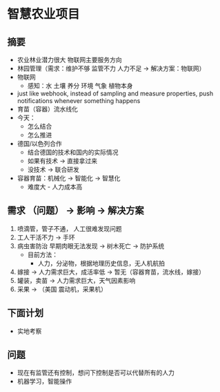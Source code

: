 # 智慧农业项目

## 摘要
- 农业林业潜力很大 物联网主要服务方向
- 林园管理（需求：维护不够 监管不力 人力不足 -> 解决方案：物联网）
- 物联网
	- 感知：水 土壤 养分 环境 气象 植物本身
- just like webhook, instead of sampling and measure properties, push notifications whenever something happens
- 育苗（容器）流水线化
- 今天：
	- 怎么结合
	- 怎么推进
- 德国/以色列合作
	- 结合德国的技术和国内的实际情况
	- 如果有技术 -> 直接拿过来
	- 没技术 -> 联合研发
- 容器育苗：机械化 -> 智能化 -> 智慧化
	- 难度大 - 人力成本高


## 需求 （问题） -> 影响 -> 解决方案
1. 喷滴管，管子不通， 人工很难发现问题
2. 工人干活不力 -> 手环
3. 病虫害防治 早期肉眼无法发现 -> 树木死亡 -> 防护系统
	- 目前方法：
		- 人力，分泌物，根据地理历史信息，无人机航拍
4. 嫁接 -> 人力需求巨大，成活率低 -> 暂无（容器育苗，流水线，嫁接）
5. 罐装，卖苗 -> 人力需求巨大，天气因素影响
6. 采果 -> （美国 震动机，采果机）

## 下面计划
- 实地考察

## 问题
- 现在有监管还有控制，想问下控制是否可以代替所有的人力
- 机器学习，智能操作